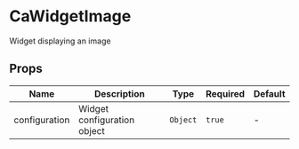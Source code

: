 # CaWidgetImage

Widget displaying an image

## Props

<!-- @vuese:CaWidgetImage:props:start -->
|Name|Description|Type|Required|Default|
|---|---|---|---|---|
|configuration|Widget configuration object|`Object`|`true`|-|

<!-- @vuese:CaWidgetImage:props:end -->


